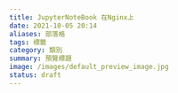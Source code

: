 ```yaml
---
title: JupyterNoteBook 在Nginx上
date: 2021-10-05 20:14
aliases: 部落格 
tags: 標籤
category: 類別
summary: 預覽標題
image: /images/default_preview_image.jpg
status: draft
---
```

